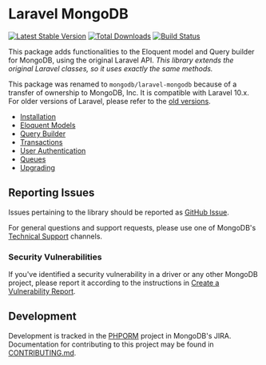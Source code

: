 # Laravel MongoDB

[![Latest Stable Version](http://img.shields.io/github/release/mongodb/laravel-mongodb.svg)](https://packagist.org/packages/mongodb/laravel-mongodb)
[![Total Downloads](http://img.shields.io/packagist/dm/mongodb/laravel-mongodb.svg)](https://packagist.org/packages/mongodb/laravel-mongodb)
[![Build Status](https://img.shields.io/github/workflow/status/mongodb/laravel-mongodb/CI)](https://github.com/mongodb/laravel-mongodb/actions)

This package adds functionalities to the Eloquent model and Query builder for MongoDB, using the original Laravel API.
_This library extends the original Laravel classes, so it uses exactly the same methods._

This package was renamed to `mongodb/laravel-mongodb` because of a transfer of ownership to MongoDB, Inc.
It is compatible with Laravel 10.x. For older versions of Laravel, please refer to the
[old versions](https://github.com/mongodb/laravel-mongodb/tree/3.9#laravel-version-compatibility).

-   [Installation](docs/install.md)
-   [Eloquent Models](docs/eloquent-models.md)
-   [Query Builder](docs/query-builder.md)
-   [Transactions](docs/transactions.md)
-   [User Authentication](docs/authentication.md)
-   [Queues](docs/queues.md)
-   [Upgrading](docs/upgrade.md)

## Reporting Issues

Issues pertaining to the library should be reported as
[GitHub Issue](https://github.com/mongodb/laravel-mongodb/issues/new/choose).

For general questions and support requests, please use one of MongoDB's
[Technical Support](https://mongodb.com/docs/manual/support/) channels.

### Security Vulnerabilities

If you've identified a security vulnerability in a driver or any other MongoDB
project, please report it according to the instructions in
[Create a Vulnerability Report](https://mongodb.com/docs/manual/tutorial/create-a-vulnerability-report).

## Development

Development is tracked in the
[PHPORM](https://jira.mongodb.org/projects/PHPORM/summary) project in MongoDB's
JIRA. Documentation for contributing to this project may be found in
[CONTRIBUTING.md](CONTRIBUTING.md).
